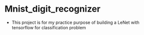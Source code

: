 # Mnist_digit_recognizer

* This project is for my practice purpose of building a LeNet with tensorflow for classification problem
